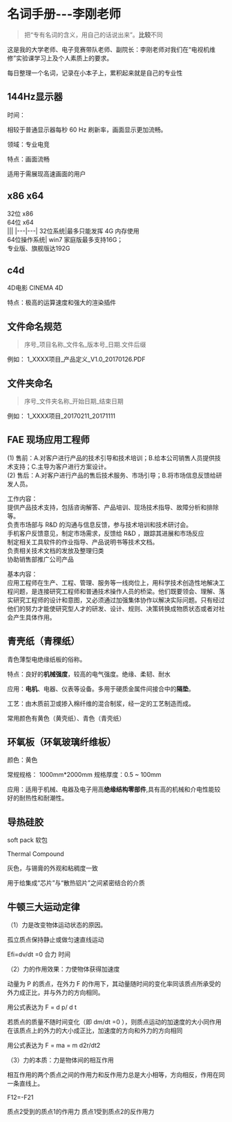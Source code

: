 


# 名词手册---李刚老师

>把“专有名词的含义，用自己的话说出来”。**比较**不同

这是我的大学老师、电子竞赛带队老师、副院长：李刚老师对我们在“电视机维修”实验课学习上及个人素质上的要求。

每日整理一个名词，记录在小本子上，累积起来就是自己的专业性

## 144Hz显示器

时间：

相较于普通显示器每秒 60 Hz 刷新率，画面显示更加流畅。

领域：专业电竞   

特点：画面流畅

适用于需展现高速画面的用户

## x86  x64

32位  x86  
64位  x64  
|||
|---|---|
32位系统|最多只能发挥 4G 内存使用  
64位操作系统| win7 家庭版最多支持16G；<br>专业版、旗舰版达192G

## c4d

4D电影 CINEMA 4D

特点：极高的运算速度和强大的渲染插件

## 文件命名规范

>序号_项目名称_文件名_版本号_日期.文件后缀

例如：  1_XXXX项目_产品定义_V1.0_20170126.PDF

## 文件夹命名

>序号_文件夹名称_开始日期_结束日期

例如： 1_XXXX项目_20170211_20171111

## FAE 现场应用工程师

(1) 售前：A.对客户进行产品的技术引导和技术培训；B.给本公司销售人员提供技术支持；C.主导为客户进行方案设计。  
(2) 售后：A.对客户进行产品的售后技术服务、市场引导；B.将市场信息反馈给研发人员。

工作内容：  
提供产品技术支持，包括咨询解答、产品培训、现场技术指导、故障分析和排除等。  
负责市场部与 R&D 的沟通与信息反馈，参与技术培训和技术研讨会。  
手机客户反馈意见，制定市场需求，反馈给 R&D  ，跟踪其进展和市场反应  
制定相关工具软件的作业指导、产品说明书等技术文档。  
负责相关技术文档的发放及整理归类  
协助销售部推广公司产品  
 
基本内容：  
应用工程师在生产、工程、管理、服务等一线岗位上，用科学技术创造性地解决工程问题，是连接研究工程师和普通技术操作人员的桥梁。他们既要领会、理解、落实研究工程师的设计和意图，又必须通过加强集体协作以解决实际问题。只有经过他们的努力才能使研究型人才的研发、设计、规则、决策转换成物质状态或者对社会产生具体作用。

## 青壳纸（青稞纸）

青色薄型电绝缘纸板的俗称。

特点：良好的**机械强度**，较高的电气强度。绝缘、柔韧、耐水

应用：**电机**、电器、仪表等设备。多用于硬质金属件间接合中的**隔垫**。

工艺：由木质前卫或掺入棉纤维的混合制浆，经一定的工艺制造而成。

常用颜色有黄色（黄壳纸）、青色（青壳纸）

## 环氧板（环氧玻璃纤维板）

颜色：黄色

常规规格： 1000mm*2000mm
规格厚度：0.5 ~ 100mm

应用：适用于机械、电器及电子用高**绝缘结构零部件**,具有高的机械和介电性能较好的耐热性和耐潮性。

## 导热硅胶

soft pack 软包

Thermal Compound

灰色，与锡膏的外观和粘稠度一致

用于给集成“芯片”与“散热铝片”之间紧密结合的介质

## 牛顿三大运动定律

（1）力是改变物体运动状态的原因。

孤立质点保持静止或做匀速直线运动


Efi=dv/dt   =0
合力   时间

（2）力的作用效果：力使物体获得加速度

动量为 P 的质点，在外力 F 的作用下，其动量随时间的变化率同该质点所承受的外力成正比，并与外力的方向相同。

用公式表达为 F = d p/ d t


若质点的质量不随时间变化（即 dm/dt =0 ），则质点运动的加速度的大小同作用在该质点上的外力的大小成正比，加速度的方向和外力的方向相同

用公式表达为  F = ma = m   d2r/dt2

（3）力的本质：力是物体间的相互作用

相互作用的两个质点之间的作用力和反作用力总是大小相等，方向相反，作用在同一条直线上。

F12=-F21

质点2受到的质点1的作用力   质点1受到质点2的反作用力

## 